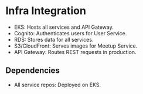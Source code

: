 # Infra Integration

- EKS: Hosts all services and API Gateway.
- Cognito: Authenticates users for User Service.
- RDS: Stores data for all services.
- S3/CloudFront: Serves images for Meetup Service.
- API Gateway: Routes REST requests in production.

## Dependencies

- All service repos: Deployed on EKS.
